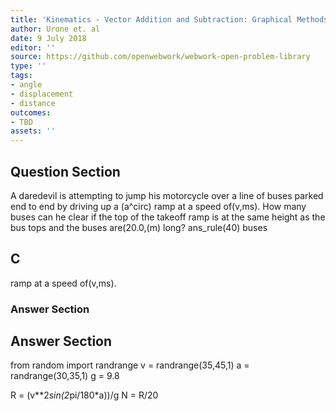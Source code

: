 ```yaml
---
title: 'Kinematics - Vector Addition and Subtraction: Graphical Methods'
author: Urone et. al
date: 9 July 2018
editor: ''
source: https://github.com/openwebwork/webwork-open-problem-library
type: ''
tags:
- angle
- displacement
- distance
outcomes:
- TBD
assets: ''
---
```


## Question Section 

A daredevil is attempting to jump his motorcycle over a line of buses parked end to end by driving up a  (a^circ) ramp at a speed of(v,ms).
How many buses can he clear if the top of the takeoff ramp is at the same height as the bus tops and the buses are(20.0,(m) long?
ans_rule(40) buses

## C
ramp at a speed of(v,ms).
### Answer Section


## Answer Section

from random import randrange
v = randrange(35,45,1)
a = randrange(30,35,1)
g = 9.8

R = (v**2*sin(2*pi/180*a))/g
N = R/20